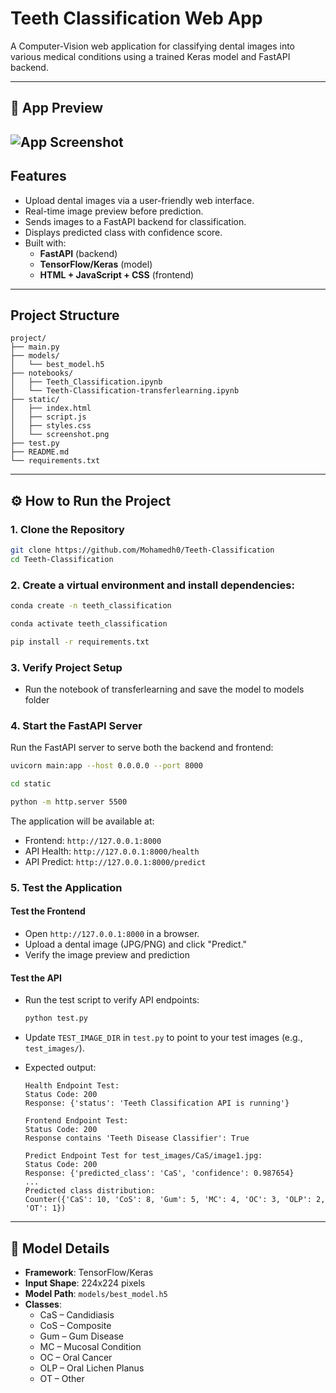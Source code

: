 # Teeth Classification Web App

A Computer-Vision web application for classifying dental images into various medical conditions using a trained Keras model and FastAPI backend.

---

## 📸 App Preview

![App Screenshot](/static/screenshot.png)
---

## Features

- Upload dental images via a user-friendly web interface.
- Real-time image preview before prediction.
- Sends images to a FastAPI backend for classification.
- Displays predicted class with confidence score.
- Built with:
  - **FastAPI** (backend)
  - **TensorFlow/Keras** (model)
  - **HTML + JavaScript + CSS** (frontend)

---

## Project Structure

```
project/
├── main.py               
├── models/
│   └── best_model.h5     
├── notebooks/
│   ├── Teeth_Classification.ipynb       
│   └── Teeth-Classification-transferlearning.ipynb  
├── static/
│   ├── index.html        
│   ├── script.js         
│   ├── styles.css        
│   └── screenshot.png    
├── test.py               
├── README.md             
└── requirements.txt      
```

---

## ⚙️ How to Run the Project


### 1. Clone the Repository

```bash
git clone https://github.com/Mohamedh0/Teeth-Classification
cd Teeth-Classification
```

### 2. Create a virtual environment and install dependencies:

```bash
conda create -n teeth_classification
```

```bash
conda activate teeth_classification
```

```bash
pip install -r requirements.txt
```

### 3. Verify Project Setup

- Run the notebook of transferlearning and save the model to models folder 

### 4. Start the FastAPI Server

Run the FastAPI server to serve both the backend and frontend:

```bash
uvicorn main:app --host 0.0.0.0 --port 8000
```

```bash
cd static
```

```bash
python -m http.server 5500
```

The application will be available at:

- Frontend: `http://127.0.0.1:8000`
- API Health: `http://127.0.0.1:8000/health`
- API Predict: `http://127.0.0.1:8000/predict`

### 5. Test the Application

#### Test the Frontend

- Open `http://127.0.0.1:8000` in a browser.
- Upload a dental image (JPG/PNG) and click "Predict."
- Verify the image preview and prediction

#### Test the API

- Run the test script to verify API endpoints:

  ```bash
  python test.py
  ```
- Update `TEST_IMAGE_DIR` in `test.py` to point to your test images (e.g., `test_images/`).
- Expected output:

  ```
  Health Endpoint Test:
  Status Code: 200
  Response: {'status': 'Teeth Classification API is running'}
  
  Frontend Endpoint Test:
  Status Code: 200
  Response contains 'Teeth Disease Classifier': True
  
  Predict Endpoint Test for test_images/CaS/image1.jpg:
  Status Code: 200
  Response: {'predicted_class': 'CaS', 'confidence': 0.987654}
  ...
  Predicted class distribution:
  Counter({'CaS': 10, 'CoS': 8, 'Gum': 5, 'MC': 4, 'OC': 3, 'OLP': 2, 'OT': 1})
  ```

---

## 🧠 Model Details

- **Framework**: TensorFlow/Keras
- **Input Shape**: 224x224 pixels
- **Model Path**: `models/best_model.h5`
- **Classes**:
  - CaS – Candidiasis
  - CoS – Composite
  - Gum – Gum Disease
  - MC – Mucosal Condition
  - OC – Oral Cancer
  - OLP – Oral Lichen Planus
  - OT – Other

